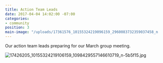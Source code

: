 ```yaml
---
title: Action Team Leads
date: 2017-04-04 14:02:00 -07:00
categories:
- community
position: 3
main-image: "/uploads/17361576_10155324219096159_2960083732359037458_n.jpg"
---
```


Our action team leads preparing for our March group meeting.

![17426205_10155324219106159_1098429557146610719_n-5b5f15.jpg](/uploads/17426205_10155324219106159_1098429557146610719_n-5b5f15.jpg)